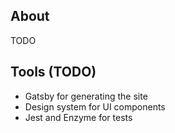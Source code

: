 ## About

TODO

## Tools (TODO)

* Gatsby for generating the site
* Design system for UI components
* Jest and Enzyme for tests
